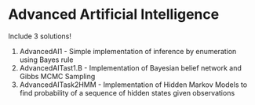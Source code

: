 # Advanced Artificial Intelligence
Include 3 solutions!

1. AdvancedAI1 - Simple implementation of inference by enumeration using Bayes rule
2. AdvancedAITast1.B - Implementation of Bayesian belief network and Gibbs MCMC Sampling
3. AdvancedAITask2HMM - Implementation of Hidden Markov Models to find probability of a sequence of hidden states given observations